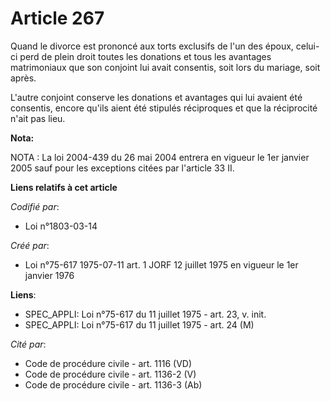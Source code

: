# Article 267

Quand le divorce est prononcé aux torts exclusifs de l'un des époux, celui-ci perd de plein droit toutes les donations et
tous les avantages matrimoniaux que son conjoint lui avait consentis, soit lors du mariage, soit après.

L'autre conjoint conserve les donations et avantages qui lui avaient été consentis, encore qu'ils aient été stipulés
réciproques et que la réciprocité n'ait pas lieu.

**Nota:**

NOTA : La loi 2004-439 du 26 mai 2004 entrera en vigueur le 1er janvier 2005 sauf pour les exceptions citées par l'article 33
II.

**Liens relatifs à cet article**

_Codifié par_:

  - Loi n°1803-03-14

_Créé par_:

  - Loi n°75-617 1975-07-11 art. 1 JORF 12 juillet 1975 en vigueur le 1er janvier 1976

**Liens**:

  - SPEC_APPLI: Loi n°75-617 du 11 juillet 1975 - art. 23, v. init.
  - SPEC_APPLI: Loi n°75-617 du 11 juillet 1975 - art. 24 (M)

_Cité par_:

  - Code de procédure civile - art. 1116 (VD)
  - Code de procédure civile - art. 1136-2 (V)
  - Code de procédure civile - art. 1136-3 (Ab)
